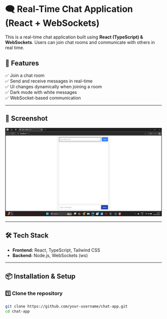 # 🗨️ Real-Time Chat Application (React + WebSockets)

This is a real-time chat application built using **React (TypeScript) & WebSockets**. Users can join chat rooms and communicate with others in real time.

## 🚀 Features
✅ Join a chat room  
✅ Send and receive messages in real-time  
✅ UI changes dynamically when joining a room  
✅ Dark mode with white messages  
✅ WebSocket-based communication  

---

## 📸 Screenshot

![Chat App](https://github.com/prasenjit200/chat-application/blob/master/Screenshot%20(45).png)

---

## 🛠 Tech Stack
- **Frontend:** React, TypeScript, Tailwind CSS  
- **Backend:** Node.js, WebSockets (ws)  

---

## 📦 Installation & Setup

### 1️⃣ Clone the repository
```sh
git clone https://github.com/your-username/chat-app.git
cd chat-app
